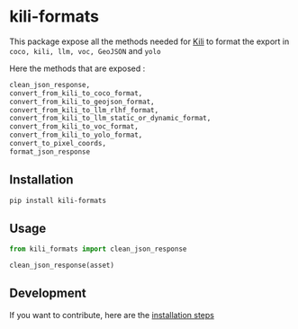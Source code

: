 # kili-formats

This package expose all the methods needed for [Kili](https://github.com/kili-technology/kili-python-sdk) to format the export in `coco, kili, llm, voc, GeoJSON` and `yolo`

Here the methods that are exposed :

```python
clean_json_response,
convert_from_kili_to_coco_format,
convert_from_kili_to_geojson_format,
convert_from_kili_to_llm_rlhf_format,
convert_from_kili_to_llm_static_or_dynamic_format,
convert_from_kili_to_voc_format,
convert_from_kili_to_yolo_format,
convert_to_pixel_coords,
format_json_response
```

## Installation

```bash
pip install kili-formats
```

## Usage

```python
from kili_formats import clean_json_response

clean_json_response(asset)
```

## Development

If you want to contribute, here are the [installation steps](CONTRIBUTING.md)
